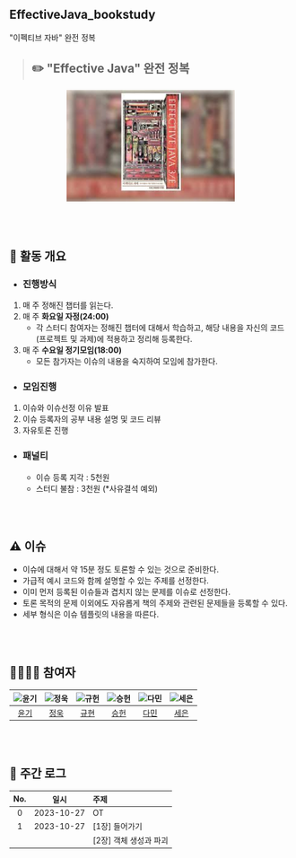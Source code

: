 ## EffectiveJava_bookstudy
"이펙티브 자바" 완전 정복
<br>

> ## ✏️ "Effective Java" 완전 정복

<div align="center">
  <img src="./assets/effective_java_cover.jpg" alt="effective java cover" width="300"/>
</div>


<br><br>


## 🔎 활동 개요

- ### 진행방식
1. 매 주 정해진 챕터를 읽는다.
2. 매 주 **화요일 자정(24:00)**
    - 각 스터디 참여자는 정해진 챕터에 대해서 학습하고, 해당 내용을 자신의 코드(프로젝트 및 과제)에 적용하고 정리해 등록한다.
4. 매 주 **수요일 정기모임(18:00)**
    - 모든 참가자는 이슈의 내용을 숙지하여 모임에 참가한다.

- ### 모임진행
1. 이슈와 이슈선정 이유 발표
2. 이슈 등록자의 공부 내용 설명 및 코드 리뷰
3. 자유토론 진행

- ### 패널티
    - 이슈 등록 지각 : 5천원
    - 스터디 불참 : 3천원 (*사유결석 예외)

<br><br>

## ⚠️ 이슈

- 이슈에 대해서 약 15분 정도 토론할 수 있는 것으로 준비한다.
- 가급적 예시 코드와 함께 설명할 수 있는 주제를 선정한다.
- 이미 먼저 등록된 이슈들과 겹치지 않는 문제를 이슈로 선정한다.
- 토론 목적의 문제 이외에도 자유롭게 책의 주제와 관련된 문제들을 등록할 수 있다.
- 세부 형식은 이슈 템플릿의 내용을 따른다.

<br><br>

## 👩‍👩‍👦‍👦 참여자

<div align="center">

|     ![윤기](https://avatars.githubusercontent.com/u/89956603)     | ![정욱](https://avatars.githubusercontent.com/u/74192619) |![규헌](https://avatars.githubusercontent.com/u/76154390?v=4)|![승헌](https://avatars.githubusercontent.com/u/99643732)|![다민](https://avatars.githubusercontent.com/u/106113850)|![세은](https://avatars.githubusercontent.com/u/48899016)|
|:---------------------------------------------------------------:|:-------------------------------------------------------:|:---:|:-----------------------------------------------------:|:------------------------------------------------------:|:---:|
|                [윤기](https://github.com/Yg-Hong)                 |         [정욱](https://github.com/KIMSEI1124-dev)          | [규현](https://github.com/kgh2120)|           [승헌](https://github.com/olrlobt)            |            [다민](https://github.com/daminzzi)             | [세은](https://github.com/ChoiSeEun)| 

</div>

<br><br>

## 💯 주간 로그
<div align="center">

| No. |    일시    |                         주제                         |
| :-: | :--------: | :-------------------------------------------------- |
|  0  | 2023-10-27 |                          OT                          |
|  1  | 2023-10-27 | [1장] 들어가기                                       |
|     |            | [2장] 객체 생성과 파괴                                |



</div>

